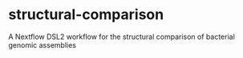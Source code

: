 # structural-comparison
A Nextflow DSL2 workflow for the structural comparison of bacterial genomic assemblies
